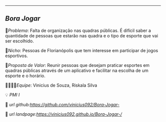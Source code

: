 -------------------
*Bora Jogar*
-------------------

🙁*Problema*: Falta de organização nas quadras públicas. É difícil saber a quantidade de pessoas que estarão nas quadra e o tipo de esporte que vai ser escolhido. 

🙂*Nicho*: Pessoas de Florianópolis que tem interesse em participar de jogos esportivos.

🎁*Proposta de Valor*: Reunir pessoas que desejam praticar esportes em quadras públicas através de um aplicativo e facilitar na escolha de um esporte e o horário.

🧑‍💻👩‍💻*Equipe*: Vinicius de Souza, Riskala Silva

💡 *PMI I*

🔗 *url github:https://github.com/vinicius092/Bora-Jogar-* 

🛬 *url landpage:https://vinicius092.github.io/Bora-Jogar-/*